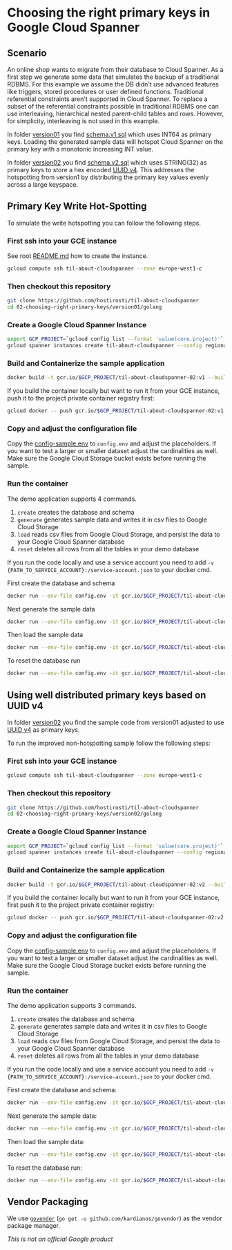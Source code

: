 # Choosing the right primary keys in Google Cloud Spanner

## Scenario

An online shop wants to migrate from their database to Cloud Spanner.
As a first step we generate some data that simulates the backup of a traditional
RDBMS. For this example we assume the DB didn't use advanced features like
triggers, stored procedures or user defined functions.
Traditional referential constraints aren't supported in Cloud Spanner.
To replace a subset of the referential constraints possible in traditional RDBMS
one can use interleaving, hierarchical nested parent-child tables and rows.
However, for simplicity, interleaving is not used in this example.

In folder [version01](version01) you find [schema.v1.sql](version01/schema.v1.sql)
which uses INT64 as primary keys. Loading the generated sample data will hotspot
Cloud Spanner on the primary key with a monotonic increasing INT value.

In folder [version02](version02) you find [schema.v2.sql](version02/schema.v2.sql)
which uses STRING(32) as primary keys to store a hex encoded
[UUID v4](https://en.wikipedia.org/wiki/Universally_unique_identifier#Version_4_(random)).
This addresses the hotspotting from version1 by distributing the primary
key values evenly across a large keyspace.

## Primary Key Write Hot-Spotting

To simulate the write hotspotting you can follow the following steps.

### First ssh into your GCE instance

See root [README.md](../README.md#create-a-gce-instance-and-install-all-required-packages)
how to create the instance.

```bash
gcloud compute ssh til-about-cloudspanner --zone europe-west1-c
```

### Then checkout this repository

```bash
git clone https://github.com/hostirosti/til-about-cloudspanner
cd 02-choosing-right-primary-keys/version01/golang
```

### Create a Google Cloud Spanner Instance

```bash
export GCP_PROJECT=`gcloud config list --format 'value(core.project)'`
gcloud spanner instances create til-about-cloudspanner --config regional-europe-west1 --description "TIL about Cloud Spanner" --nodes 3
```

### Build and Containerize the sample application

```bash
docker build -t gcr.io/$GCP_PROJECT/til-about-cloudspanner-02:v1 --build-arg version=v1 .
```

If you build the container locally but want to run it from your GCE instance,
push it to the project private container registry first:

```bash
gcloud docker -- push gcr.io/$GCP_PROJECT/til-about-cloudspanner-02:v1
```

### Copy and adjust the configuration file

Copy the [config-sample.env](version01/golang/config-sample.env)
to `config.env` and adjust the placeholders.
If you want to test a larger or smaller dataset adjust the cardinalities as well.
Make sure the Google Cloud Storage bucket exists before running the sample.

### Run the container

The demo application supports 4 commands.

1. `create` creates the database and schema
1. `generate` generates sample data and writes it in csv files to Google Cloud Storage
1. `load` reads csv files from Google Cloud Storage, and persist the data to your Google Cloud Spanner database
1. `reset` deletes all rows from all the tables in your demo database

If you run the code locally and use a service account you need to add `-v {PATH_TO_SERVICE_ACCOUNT}:/service-account.json` to your docker cmd.

First create the database and schema

```bash
docker run --env-file config.env -it gcr.io/$GCP_PROJECT/til-about-cloudspanner-02:v1 create
```

Next generate the sample data

```bash
docker run --env-file config.env -it gcr.io/$GCP_PROJECT/til-about-cloudspanner-02:v1 generate
```

Then load the sample data

```bash
docker run --env-file config.env -it gcr.io/$GCP_PROJECT/til-about-cloudspanner-02:v1 load
```

To reset the database run

```bash
docker run --env-file config.env -it gcr.io/$GCP_PROJECT/til-about-cloudspanner-02:v1 reset
```

## Using well distributed primary keys based on UUID v4

In folder [version02](version02) you find the sample code from version01 adjusted
to use [UUID v4](https://en.wikipedia.org/wiki/Universally_unique_identifier#Version_4_(random))
as primary keys.

To run the improved non-hotspotting sample follow the following steps:

### First ssh into your GCE instance

```bash
gcloud compute ssh til-about-cloudspanner --zone europe-west1-c
```

### Then checkout this repository

```bash
git clone https://github.com/hostirosti/til-about-cloudspanner
cd 02-choosing-right-primary-keys/version02/golang
```

### Create a Google Cloud Spanner Instance

```bash
export GCP_PROJECT=`gcloud config list --format 'value(core.project)'`
gcloud spanner instances create til-about-cloudspanner --config regional-europe-west1 --description "TIL about Cloud Spanner" --nodes 3
```

### Build and Containerize the sample application

```bash
docker build -t gcr.io/$GCP_PROJECT/til-about-cloudspanner-02:v2 --build-arg version=v2 .
```

If you build the container locally but want to run it from your GCE instance, first
push it to the project private container registry:

```bash
gcloud docker -- push gcr.io/$GCP_PROJECT/til-about-cloudspanner-02:v2
```

### Copy and adjust the configuration file

Copy the [config-sample.env](version02/golang/config-sample.env) to `config.env`
and adjust the placeholders.
If you want to test a larger or smaller dataset adjust the cardinalities as well.
Make sure the Google Cloud Storage bucket exists before running the sample.

### Run the container

The demo application supports 3 commands.

1. `create` creates the database and schema
1. `generate` generates sample data and writes it in csv files to Google Cloud Storage
1. `load` reads csv files from Google Cloud Storage, and persist the data to your Google Cloud Spanner database
1. `reset` deletes all rows from all the tables in your demo database

If you run the code locally and use a service account you need to add `-v {PATH_TO_SERVICE_ACCOUNT}:/service-account.json` to your docker cmd.

First create the database and schema:

```bash
docker run --env-file config.env -it gcr.io/$GCP_PROJECT/til-about-cloudspanner-02:v2 create
```

Next generate the sample data:

```bash
docker run --env-file config.env -it gcr.io/$GCP_PROJECT/til-about-cloudspanner-02:v2 generate
```

Then load the sample data:

```bash
docker run --env-file config.env -it gcr.io/$GCP_PROJECT/til-about-cloudspanner-02:v2 load
```

To reset the database run:

```bash
docker run --env-file config.env -it gcr.io/$GCP_PROJECT/til-about-cloudspanner-02:v2 reset
```

## Vendor Packaging

We use [`govendor`](https://github.com/kardianos/govendor) (`go get -u github.com/kardianos/govendor`) as the vendor package manager.

*This is not an official Google product*